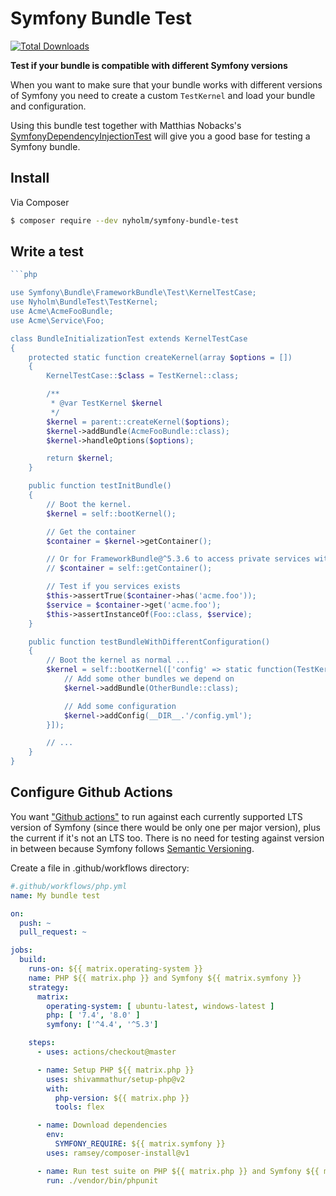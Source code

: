 # Symfony Bundle Test

[![Total Downloads](https://img.shields.io/packagist/dt/nyholm/symfony-bundle-test.svg?style=flat-square)](https://packagist.org/packages/nyholm/symfony-bundle-test)

**Test if your bundle is compatible with different Symfony versions**

When you want to make sure that your bundle works with different versions of Symfony
you need to create a custom `TestKernel` and load your bundle and configuration.

Using this bundle test together with Matthias Nobacks's
[SymfonyDependencyInjectionTest](https://github.com/SymfonyTest/SymfonyDependencyInjectionTest)
will give you a good base for testing a Symfony bundle.

## Install

Via Composer

``` bash
$ composer require --dev nyholm/symfony-bundle-test
```

## Write a test

```php
```php

use Symfony\Bundle\FrameworkBundle\Test\KernelTestCase;
use Nyholm\BundleTest\TestKernel;
use Acme\AcmeFooBundle;
use Acme\Service\Foo;

class BundleInitializationTest extends KernelTestCase
{
    protected static function createKernel(array $options = [])
    {
        KernelTestCase::$class = TestKernel::class;

        /**
         * @var TestKernel $kernel
         */
        $kernel = parent::createKernel($options);
        $kernel->addBundle(AcmeFooBundle::class);
        $kernel->handleOptions($options);

        return $kernel;
    }

    public function testInitBundle()
    {
        // Boot the kernel.
        $kernel = self::bootKernel();

        // Get the container
        $container = $kernel->getContainer();

        // Or for FrameworkBundle@^5.3.6 to access private services without the PublicCompilerPass
        // $container = self::getContainer();

        // Test if you services exists
        $this->assertTrue($container->has('acme.foo'));
        $service = $container->get('acme.foo');
        $this->assertInstanceOf(Foo::class, $service);
    }

    public function testBundleWithDifferentConfiguration()
    {
        // Boot the kernel as normal ...
        $kernel = self::bootKernel(['config' => static function(TestKernel $kernel){
            // Add some other bundles we depend on
            $kernel->addBundle(OtherBundle::class);

            // Add some configuration
            $kernel->addConfig(__DIR__.'/config.yml');
        }]);

        // ...
    }
}

```

## Configure Github Actions

You want ["Github actions"](https://docs.github.com/en/actions) to run against each currently supported LTS version of Symfony (since there would be only one per major version), plus the current if it's not an LTS too. There is no need for testing against version in between because Symfony follows [Semantic Versioning](http://semver.org/spec/v2.0.0.html).

Create a file in .github/workflows directory:
```yaml
#.github/workflows/php.yml
name: My bundle test

on:
  push: ~
  pull_request: ~

jobs:
  build:
    runs-on: ${{ matrix.operating-system }}
    name: PHP ${{ matrix.php }} and Symfony ${{ matrix.symfony }}
    strategy:
      matrix:
        operating-system: [ ubuntu-latest, windows-latest ]
        php: [ '7.4', '8.0' ]
        symfony: ['^4.4', '^5.3']

    steps:
      - uses: actions/checkout@master

      - name: Setup PHP ${{ matrix.php }}
        uses: shivammathur/setup-php@v2
        with:
          php-version: ${{ matrix.php }}
          tools: flex

      - name: Download dependencies
        env:
          SYMFONY_REQUIRE: ${{ matrix.symfony }}
        uses: ramsey/composer-install@v1

      - name: Run test suite on PHP ${{ matrix.php }} and Symfony ${{ matrix.symfony }}
        run: ./vendor/bin/phpunit
```
